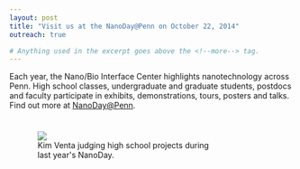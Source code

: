 ```yaml
---
layout: post
title: "Visit us at the NanoDay@Penn on October 22, 2014"
outreach: true

# Anything used in the excerpt goes above the <!--more--> tag.
---
```


Each year, the Nano/Bio Interface Center highlights nanotechnology across Penn.
High school classes, undergraduate and graduate students,
postdocs and faculty participate in exhibits, demonstrations, tours, posters and talks.
Find out more at <a href="http://www.nanotech.upenn.edu/nano_day.html" target="_blank">NanoDay@Penn</a>.

<figure class="hide-for-small" style="float: left; padding: 10px; width: 310px;">
  <img src="{{site.baseurl}}/{{site.img_path}}/NanoDay_2013_kim_judging.jpg">
  <figcaption>Kim Venta judging high school projects during last year's NanoDay.</figcaption>
</figure>

<!--more-->
